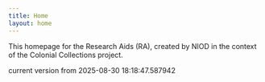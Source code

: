 ```yaml
---
title: Home
layout: home
---
```


This homepage for the Research Aids (RA), created by NIOD in the context of the Colonial Collections project. 


current version from 2025-08-30 18:18:47.587942